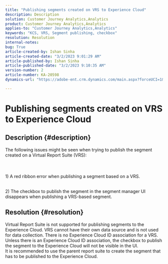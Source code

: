 ```yaml
---
title: "Publishing segments created on VRS to Experience Cloud"
description: Description
solution: Customer Journey Analytics,Analytics
product: Customer Journey Analytics,Analytics
applies-to: "Customer Journey Analytics,Analytics"
keywords: "KCS, VRS, Segment publishing, checkbox"
resolution: Resolution
internal-notes: 
bug: True
article-created-by: Ishan Sinha
article-created-date: "3/2/2023 9:01:29 AM"
article-published-by: Ishan Sinha
article-published-date: "3/2/2023 9:10:35 AM"
version-number: 2
article-number: KA-20598
dynamics-url: "https://adobe-ent.crm.dynamics.com/main.aspx?forceUCI=1&pagetype=entityrecord&etn=knowledgearticle&id=19852acc-d8b8-ed11-83fe-6045bd0065f9"

---
```

# Publishing segments created on VRS to Experience Cloud

## Description {#description}

The following issues might be seen when trying to publish the segment created on a Virtual Report Suite (VRS):<br><br> <br><br>1) A red ribbon error when publishing a segment based on a VRS.

<br>2) The checkbox to publish the segment in the segment manager UI disappears when publishing a VRS-based segment.

## Resolution {#resolution}

Virtual Report Suite is not supported for publishing segments to the Experience Cloud. VRS cannot have their own data source and is not used for data collection. There is no Experience Cloud ID association for a VRS. Unless there is an Experience Cloud ID association, the checkbox to publish the segment to the Experience Cloud will not be visible in the UI.<br>It is recommended to use the parent report suite to create the segment that has to be published to the Experience Cloud.